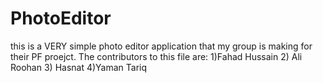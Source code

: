 # PhotoEditor
this is a VERY simple photo editor application that my group is making for their PF proejct. The contributors to this file are: 1)Fahad Hussain 2) Ali Roohan 3) Hasnat 4)Yaman Tariq
